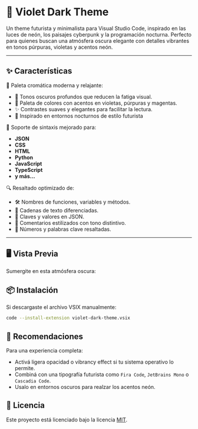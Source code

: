 # 🌌 Violet Dark Theme

Un theme futurista y minimalista para Visual Studio Code, inspirado en las luces de neón, los paisajes cyberpunk y la programación nocturna.
Perfecto para quienes buscan una atmósfera oscura elegante con detalles vibrantes en tonos púrpuras, violetas y acentos neón.

---

## ✨ Características

🎨 Paleta cromática moderna y relajante:

- 🖤 Tonos oscuros profundos que reducen la fatiga visual.
- 💜 Paleta de colores con acentos en violetas, púrpuras y magentas.
- ✨ Contrastes suaves y elegantes para facilitar la lectura.
- 🌃 Inspirado en entornos nocturnos de estilo futurista

📝 Soporte de sintaxis mejorado para:

- **JSON**
- **CSS**
- **HTML**
- **Python**
- **JavaScript**
- **TypeScript**
- **y más...**

🔍 Resaltado optimizado de:

- 🛠️ Nombres de funciones, variables y métodos.
- 💬 Cadenas de texto diferenciadas.
- 📑 Claves y valores en JSON.
- 💭 Comentarios estilizados con tono distintivo.
- 🔢 Números y palabras clave resaltadas.

---

## 🖥️ Vista Previa

Sumergite en esta atmósfera oscura:

## 📦 Instalación

Si descargaste el archivo VSIX manualmente:

```bash
code --install-extension violet-dark-theme.vsix
```

## 📌 Recomendaciones

Para una experiencia completa:

- Activá ligera opacidad o vibrancy effect si tu sistema operativo lo permite.
- Combiná con una tipografía futurista como `Fira Code`, `JetBrains Mono` o `Cascadia Code`.
- Usalo en entornos oscuros para realzar los acentos neón.

## 📖 Licencia

Este proyecto está licenciado bajo la licencia [MIT](https://opensource.org/licenses/MIT).

